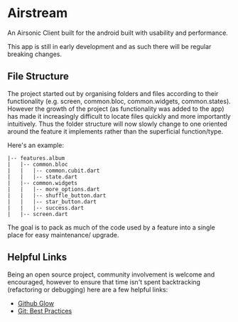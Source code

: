 # Airstream

An Airsonic Client built for the android built with usability and performance.

This app is still in early development and as such there will be regular breaking changes.

## File Structure

The project started out by organising folders and files according to their functionality (e.g.
screen, common.bloc, common.widgets, common.states). However the growth of the project (as functionality was added to
the app) has made it increasingly difficult to locate files quickly and more importantly
intuitively. Thus the folder structure will now slowly change to one oriented around the feature it
implements rather than the superficial function/type.

Here's an example:

```
|-- features.album
|   |-- common.bloc
|   |   |-- common.cubit.dart
|   |   |-- state.dart
|   |-- common.widgets
|   |   |-- more_options.dart
|   |   |-- shuffle_button.dart
|   |   |-- star_button.dart
|   |   |-- success.dart
|   |-- screen.dart
```

The goal is to pack as much of the code used by a feature into a single place for easy maintenance/
upgrade.

## Helpful Links

Being an open source project, community involvement is welcome and encouraged, however to ensure
that time isn't spent backtracking (refactoring or debugging) here are a few helpful links:

- [Github Glow](https://guides.github.com/introduction/flow/)
- [Git: Best Practices](https://github.com/ck3g/git-best-practices)